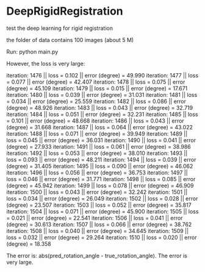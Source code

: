 # DeepRigidRegistration
test the deep learning for rigid registration

the folder of data contains 100 images (about 5 M)

Run: python main.py

However, the loss is very large:

iteration: 1476  || loss = 0.102  || error (degree) = 49.990
iteration: 1477  || loss = 0.077  || error (degree) = 42.407
iteration: 1478  || loss = 0.075  || error (degree) = 45.109
iteration: 1479  || loss = 0.015  || error (degree) = 17.671
iteration: 1480  || loss = 0.039  || error (degree) = 31.031
iteration: 1481  || loss = 0.034  || error (degree) = 25.559
iteration: 1482  || loss = 0.086  || error (degree) = 48.926
iteration: 1483  || loss = 0.043  || error (degree) = 32.719
iteration: 1484  || loss = 0.051  || error (degree) = 32.231
iteration: 1485  || loss = 0.101  || error (degree) = 48.668
iteration: 1486  || loss = 0.043  || error (degree) = 31.668
iteration: 1487  || loss = 0.064  || error (degree) = 43.022
iteration: 1488  || loss = 0.071  || error (degree) = 39.949
iteration: 1489  || loss = 0.045  || error (degree) = 36.031
iteration: 1490  || loss = 0.041  || error (degree) = 27.933
iteration: 1491  || loss = 0.061  || error (degree) = 38.986
iteration: 1492  || loss = 0.053  || error (degree) = 38.010
iteration: 1493  || loss = 0.093  || error (degree) = 48.211
iteration: 1494  || loss = 0.039  || error (degree) = 31.405
iteration: 1495  || loss = 0.090  || error (degree) = 46.062
iteration: 1496  || loss = 0.056  || error (degree) = 36.753
iteration: 1497  || loss = 0.046  || error (degree) = 31.771
iteration: 1498  || loss = 0.085  || error (degree) = 45.942
iteration: 1499  || loss = 0.078  || error (degree) = 46.909
iteration: 1500  || loss = 0.043  || error (degree) = 32.242
iteration: 1501  || loss = 0.034  || error (degree) = 26.049
iteration: 1502  || loss = 0.028  || error (degree) = 23.507
iteration: 1503  || loss = 0.052  || error (degree) = 35.817
iteration: 1504  || loss = 0.071  || error (degree) = 45.900
iteration: 1505  || loss = 0.021  || error (degree) = 22.541
iteration: 1506  || loss = 0.041  || error (degree) = 30.613
iteration: 1507  || loss = 0.066  || error (degree) = 38.762
iteration: 1508  || loss = 0.040  || error (degree) = 34.645
iteration: 1509  || loss = 0.032  || error (degree) = 29.264
iteration: 1510  || loss = 0.020  || error (degree) = 18.358

The error is: abs(pred_rotation_angle - true_rotation_angle). The error is very large.
